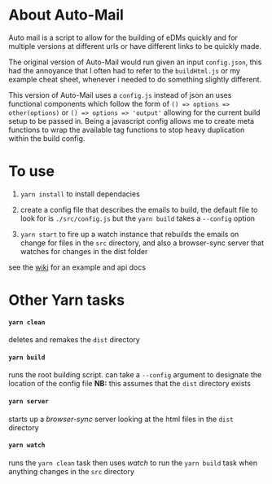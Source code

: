 # About Auto-Mail

Auto mail is a script to allow for the building of eDMs quickly and for multiple versions at different urls or have different links to be quickly made.

The original version of Auto-Mail would run given an input `config.json`, this had the annoyance that I often had to refer to the `buildHtml.js` or my example cheat sheet, whenever i needed to do something slightly different.

This version of Auto-Mail uses a `config.js` instead of json an uses functional components which follow the form of `() => options => other(options)` or `() => options => 'output'` allowing for the current build setup to be passed in. Being a javascript config allows me to create meta functions to wrap the available tag functions to stop heavy duplication within the build config.

# To use

1. `yarn install` to install dependacies

2. create a config file that describes the emails to build, the default file to look for is `./src/config.js` but the `yarn build` takes a `--config` option

3. `yarn start` to fire up a watch instance that rebuilds the emails on change for files in the `src` directory, and also a browser-sync server that watches for changes in the dist folder

see the [wiki](https://github.com/darcnite3000/auto-mail/wiki) for an example and api docs

# Other Yarn tasks
#### `yarn clean`
deletes and remakes the `dist` directory

#### `yarn build`
runs the root building script.
can take a `--config` argument to designate the location of the config file
**NB:** this assumes that the `dist` directory exists

#### `yarn server`
starts up a _browser-sync_ server looking at the html files in the `dist` directory

#### `yarn watch`
runs the `yarn clean` task then uses _watch_ to run the `yarn build` task when anything changes in the `src` directory
